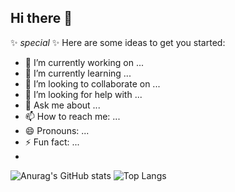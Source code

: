 ## Hi there 👋

✨ _special_ ✨
Here are some ideas to get you started:

- 🔭 I’m currently working on ...
- 🌱 I’m currently learning ...
- 👯 I’m looking to collaborate on ...
- 🤔 I’m looking for help with ...
- 💬 Ask me about ...
- 📫 How to reach me: ...
- 😄 Pronouns: ...
- ⚡ Fun fact: ...
- 
![Anurag's GitHub stats](https://github-readme-stats.vercel.app/api?username=GiovanaJoice&show_icons=true&theme=omni)
![Top Langs](https://github-readme-stats.vercel.app/api/top-langs/?username=GiovanaJoice&layout=compact)
